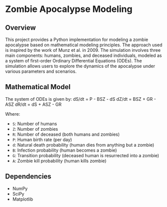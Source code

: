# Zombie Apocalypse Modeling

## Overview

This project provides a Python implementation for modeling a zombie apocalypse based on mathematical modeling principles. The approach used is inspired by the work of Munz et al. in 2009. The simulation involves three main components: humans, zombies, and deceased individuals, modeled as a system of first-order Ordinary Differential Equations (ODEs). The simulation allows users to explore the dynamics of the apocalypse under various parameters and scenarios.

## Mathematical Model

The system of ODEs is given by:
dS/dt = P - BSZ - dS
dZ/dt = BSZ + GR - ASZ
dR/dt = dS + ASZ - GR


Where:
- `S`: Number of humans
- `Z`: Number of zombies
- `R`: Number of deceased (both humans and zombies)
- `P`: Human birth rate (per day)
- `d`: Natural death probability (human dies from anything but a zombie)
- `B`: Infection probability (human becomes a zombie)
- `G`: Transition probability (deceased human is resurrected into a zombie)
- `A`: Zombie kill probability (human kills zombie)


## Dependencies
- NumPy
- SciPy
- Matplotlib